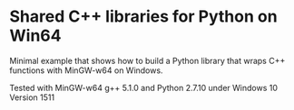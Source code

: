 # Shared C++ libraries for Python on Win64

Minimal example that shows how to build a Python library that wraps C++ functions with MinGW-w64 on Windows.

Tested with MinGW-w64 g++ 5.1.0 and Python 2.7.10 under Windows 10 Version 1511

